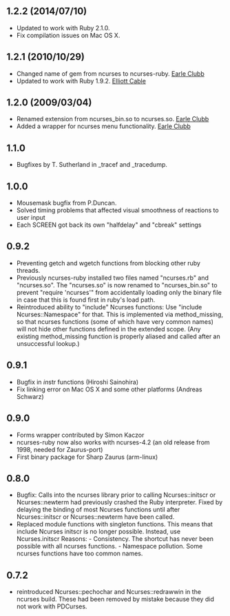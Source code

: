 ## 1.2.2 (2014/07/10)
* Updated to work with Ruby 2.1.0.
* Fix compilation issues on Mac OS X.

## 1.2.1 (2010/10/29)
* Changed name of gem from ncurses to ncurses-ruby. [Earle Clubb](https://github.com/eclubb)
* Updated to work with Ruby 1.9.2. [Elliott Cable](https://github.com/elliottcable)

## 1.2.0 (2009/03/04)
* Renamed extension from ncurses_bin.so to ncurses.so. [Earle Clubb](https://github.com/eclubb)
* Added a wrapper for ncurses menu functionality. [Earle Clubb](https://github.com/eclubb)

## 1.1.0
* Bugfixes by T. Sutherland in _tracef and _tracedump.

## 1.0.0
* Mousemask bugfix from P.Duncan.
* Solved timing problems that affected visual smoothness of reactions
  to user input
* Each SCREEN got back its own "halfdelay" and "cbreak" settings

## 0.9.2
* Preventing getch and wgetch functions from blocking other ruby threads.
* Previously ncurses-ruby installed two files named "ncurses.rb" and
  "ncurses.so". The "ncurses.so" is now renamed to "ncurses_bin.so"
  to prevent "require 'ncurses'" from accidentally loading only the
  binary file in case that this is found first in ruby's load path.
* Reintroduced ability to "include" Ncurses functions:
  Use "include Ncurses::Namespace" for that. This is implemented via
  method_missing, so that ncurses functions (some of which have very
  common names) will not hide other functions defined in the extended
  scope. (Any existing method_missing function is properly aliased and
  called after an unsuccessful lookup.)

## 0.9.1
* Bugfix in *in*str functions (Hiroshi Sainohira)
* Fix linking error on Mac OS X and some other platforms (Andreas Schwarz)

## 0.9.0
* Forms wrapper contributed by Simon Kaczor
* ncurses-ruby now also works with ncurses-4.2
  (an old release from 1998, needed for Zaurus-port)
* First binary package for Sharp Zaurus (arm-linux)

## 0.8.0
* Bugfix: Calls into the ncurses library prior to calling
  Ncurses::initscr or Ncurses::newterm had previously crashed
  the Ruby interpreter.
  Fixed by delaying the binding of most Ncurses functions
  until after Ncurses::initscr or Ncurses::newterm have been
  called.
* Replaced module functions with singleton functions. This
  means that
    include Ncurses
    initscr
  is no longer possible. Instead, use
    Ncurses.initscr
  Reasons: - Consistency. The shortcut has never been possible
             with all ncurses functions.
           - Namespace pollution. Some ncurses functions have
             too common names.

## 0.7.2
* reintroduced Ncurses::pechochar and Ncurses::redrawwin in the ncurses build.
  These had been removed by mistake because they did not work with PDCurses.
